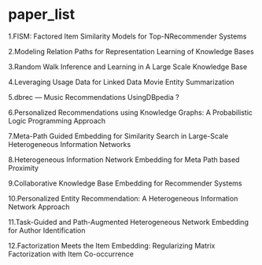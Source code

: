 # paper_list

1.FISM: Factored Item Similarity Models for Top-NRecommender Systems

2.Modeling Relation Paths for Representation Learning of Knowledge Bases

3.Random Walk Inference and Learning in A Large Scale Knowledge Base

4.Leveraging Usage Data for Linked Data Movie Entity Summarization

5.dbrec — Music Recommendations UsingDBpedia ?

6.Personalized Recommendations using Knowledge Graphs: A Probabilistic Logic Programming Approach

7.Meta-Path Guided Embedding for Similarity Search in Large-Scale Heterogeneous Information Networks

8.Heterogeneous Information Network Embedding for Meta Path based Proximity

9.Collaborative Knowledge Base Embedding for Recommender Systems

10.Personalized Entity Recommendation: A Heterogeneous Information Network Approach

11.Task-Guided and Path-Augmented Heterogeneous Network Embedding for Author Identification

12.Factorization Meets the Item Embedding: Regularizing Matrix Factorization with Item Co-occurrence

